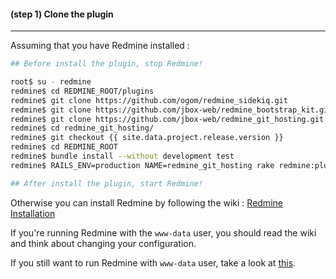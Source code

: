 #### **(step 1)** Clone the plugin
***

Assuming that you have Redmine installed :

```sh
## Before install the plugin, stop Redmine!

root$ su - redmine
redmine$ cd REDMINE_ROOT/plugins
redmine$ git clone https://github.com/ogom/redmine_sidekiq.git
redmine$ git clone https://github.com/jbox-web/redmine_bootstrap_kit.git
redmine$ git clone https://github.com/jbox-web/redmine_git_hosting.git
redmine$ cd redmine_git_hosting/
redmine$ git checkout {{ site.data.project.release.version }}
redmine$ cd REDMINE_ROOT
redmine$ bundle install --without development test
redmine$ RAILS_ENV=production NAME=redmine_git_hosting rake redmine:plugins:migrate

## After install the plugin, start Redmine!
```

Otherwise you can install Redmine by following the wiki : [Redmine Installation](/guide/redmine-installation)

If you're running Redmine with the ```www-data``` user, you should read the wiki and think about changing your configuration.

If you still want to run Redmine with ```www-data``` user, take a look at [this](/configuration/troubleshooting#a_note_about_path_variable).
